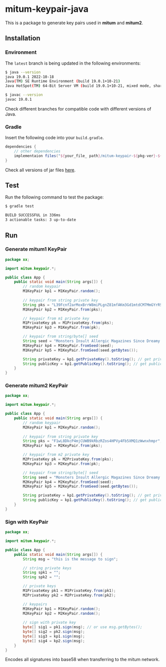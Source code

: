 # mitum-keypair-java

This is a package to generate key pairs used in __mitum__ and __mitum2__.

## Installation

### Environment

The `latest` branch is being updated in the following environments:

```sh
$ java --version
java 19.0.1 2022-10-18
Java(TM) SE Runtime Environment (build 19.0.1+10-21)
Java HotSpot(TM) 64-Bit Server VM (build 19.0.1+10-21, mixed mode, sharing)

$ javac --version
javac 19.0.1
```

Check different branches for compatible code with different versions of Java.

### Gradle

Insert the following code into your `build.gradle`.

```groovy
dependencies {
    // other dependencies
    implementaion files("${your_file_ path}/mitum-keypair-${pkg-ver}-${jdk-ver}.jar")
}
```

Check all versions of jar files [here](./release).

## Test

Run the following command to test the package:

```sh
$ gradle test

BUILD SUCCESSFUL in 336ms
3 actionable tasks: 3 up-to-date
```

## Run

### Generate mitum1 KeyPair

```java
package xx;

import mitum.keypair.*;

public class App {
    public static void main(String args[]) {
        // random keypair
        M1KeyPair kp1 = M1KeyPair.random();
        
        // keypair from string private key
        String pks = "L39Fcnf2arMoxBrrW8miPLgnZ81mfAKm3Gd1mtdCM7MmGYrRSBVxmpr";
        M1KeyPair kp2 = M1KeyPair.from(pks);

        // keypair from m1 private key
        M1PrivateKey pk = M1PrivateKey.from(pks);
        M1KeyPair kp3 = M1KeyPair.from(pk);

        // keypair from string/byte[] seed
        String seed = "Monsters Insult Allergic Magazines Since Dreamy Killer Farces Juggle Apparent Dark Knights";
        M1KeyPair kp4 = M1KeyPair.fromSeed(seed);
        M1KeyPair kp5 = M1KeyPair.fromSeed(seed.getBytes());

        String privateKey = kp1.getPrivateKey().toString(); // get private key
        String publicKey = kp1.getPublicKey().toString(); // get public key
    }
}
```

### Generate mitum2 KeyPair

```java
package xx;

import mitum.keypair.*;

public class App {
    public static void main(String args[]) {
        // random keypair
        M2KeyPair kp1 = M2KeyPair.random();
        
        // keypair from string private key
        String pks = "F1wL8DkcP4mjCUWB9kRbzRZos4HPVy4Fb5XMQ1zWwnxhmpr";
        M2KeyPair kp2 = M2KeyPair.from(pks);

        // keypair from m2 private key
        M2PrivateKey pk = M2PrivateKey.from(pks);
        M2KeyPair kp3 = M2KeyPair.from(pk);

        // keypair from string/byte[] seed
        String seed = "Monsters Insult Allergic Magazines Since Dreamy Killer Farces Juggle Apparent Dark Knights";
        M2KeyPair kp4 = M2KeyPair.fromSeed(seed);
        M2KeyPair kp5 = M2KeyPair.fromSeed(seed.getBytes());

        String privateKey = kp1.getPrivateKey().toString(); // get private key
        String publicKey = kp1.getPublicKey().toString(); // get public key
    }
}
```

### Sign with KeyPair

```java
package xx;

import mitum.keypair.*;

public class App {
    public static void main(String args[]) {
        String msg = "this is the message to sign";

        // string private keys
        String spk1 = "";
        String spk2 = "";

        // private keys
        M1PrivateKey pk1 = M1PrivateKey.from(pk1);
        M2PrivateKey pk2 = M2PrivateKey.from(pk2);

        // keypairs
        M1KeyPair kp1 = M1KeyPair.random();
        M2KeyPair kp2 = M2KeyPair.random();
    
        // sign with private key
        byte[] sig1 = pk1.sign(msg); // or use msg.getBytes();
        byte[] sig2 = pk2.sign(msg);
        byte[] sig3 = kp1.sign(msg);
        byte[] sig4 = kp2.sign(msg);
    }
}
```

Encodes all signatures into base58 when transferring to the mitum network.